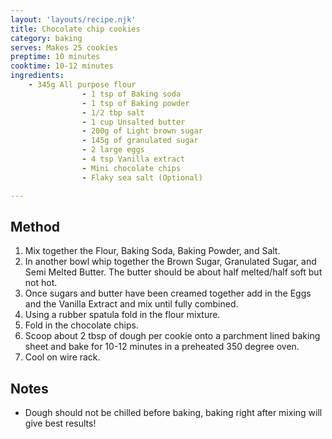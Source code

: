 ```yaml
---
layout: 'layouts/recipe.njk'
title: Chocolate chip cookies
category: baking
serves: Makes 25 cookies
preptime: 10 minutes
cooktime: 10-12 minutes
ingredients:
    - 345g All purpose flour
				- 1 tsp of Baking soda
				- 1 tsp of Baking powder
				- 1/2 tbp salt
				- 1 cup Unsalted butter
				- 200g of Light brown sugar
				- 145g of granulated sugar
				- 2 large eggs
				- 4 tsp Vanilla extract
				- Mini chocolate chips
				- Flaky sea salt (Optional)

---
```


## Method
1. Mix together the Flour, Baking Soda, Baking Powder, and Salt.
2. In another bowl whip together the Brown Sugar, Granulated Sugar, and
Semi Melted Butter. The butter should be about half melted/half soft
but not hot.
3. Once sugars and butter have been creamed together add in the Eggs and the Vanilla Extract and mix until fully combined. 
4. Using a rubber spatula fold in the flour mixture. 
5. Fold in the chocolate chips.
6. Scoop about 2 tbsp of dough per cookie onto a parchment lined baking sheet and bake for 10-12 minutes in a preheated 350 degree oven. 
7. Cool on wire rack.

## Notes 
- Dough should not be chilled before baking, baking right after mixing will give best results!
